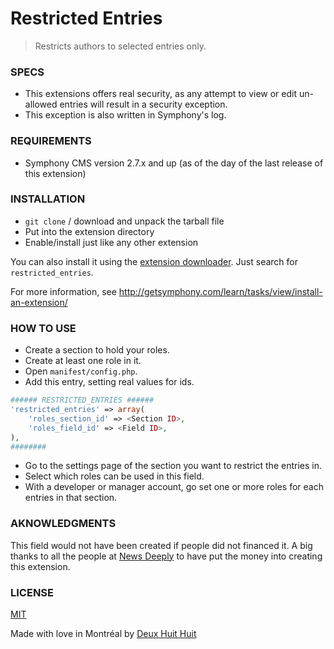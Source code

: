 # Restricted Entries

> Restricts authors to selected entries only.

### SPECS ###

- This extensions offers real security, as any attempt to view or edit un-allowed entries will result in a security exception.
- This exception is also written in Symphony's log.

### REQUIREMENTS ###

- Symphony CMS version 2.7.x and up (as of the day of the last release of this extension)

### INSTALLATION ###

- `git clone` / download and unpack the tarball file
- Put into the extension directory
- Enable/install just like any other extension

You can also install it using the [extension downloader](http://symphonyextensions.com/extensions/extension_downloader/).
Just search for `restricted_entries`.

For more information, see <http://getsymphony.com/learn/tasks/view/install-an-extension/>

### HOW TO USE ###

- Create a section to hold your roles.
- Create at least one role in it.
- Open `manifest/config.php`.
- Add this entry, setting real values for ids.
```php
###### RESTRICTED_ENTRIES ######
'restricted_entries' => array(
    'roles_section_id' => <Section ID>,
    'roles_field_id' => <Field ID>,
),
########
```
- Go to the settings page of the section you want to restrict the entries in.
- Select which roles can be used in this field.
- With a developer or manager account, go set one or more roles for each entries in that section.

### AKNOWLEDGMENTS ###

This field would not have been created if people did not financed it. A big thanks to all the people at [News Deeply](http://www.newsdeeply.com/) to have put the money into creating this extension.

### LICENSE ###

[MIT](http://deuxhuithuit.mit-license.org)

Made with love in Montréal by [Deux Huit Huit](https://deuxhuithuit.com)
